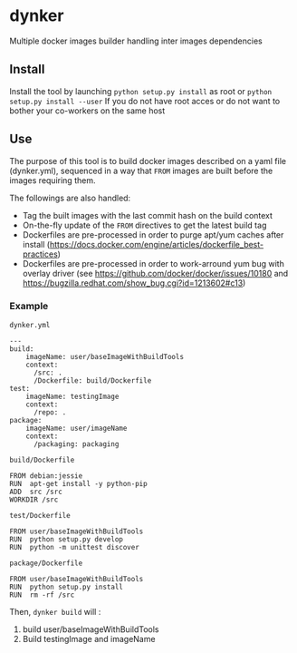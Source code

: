 # dynker
Multiple docker images builder handling inter images dependencies

## Install

Install the tool by launching `python setup.py install` as root or `python setup.py install --user`
If you do not have root acces or do not want to bother your co-workers on the same host

## Use

The purpose of this tool is to build docker images described on a yaml file (dynker.yml), sequenced in
a way that `FROM` images are built before the images requiring them.

The followings are also handled:
- Tag the built images with the last commit hash on the build context
- On-the-fly update of the `FROM` directives to get the latest build tag
- Dockerfiles are pre-processed in order to purge apt/yum caches after install (https://docs.docker.com/engine/articles/dockerfile_best-practices)
- Dockerfiles are pre-processed in order to work-arround yum bug with overlay driver (see
    https://github.com/docker/docker/issues/10180 and
    https://bugzilla.redhat.com/show_bug.cgi?id=1213602#c13)

### Example
`dynker.yml`
```
---
build:
    imageName: user/baseImageWithBuildTools
    context:
      /src: .
      /Dockerfile: build/Dockerfile
test:
    imageName: testingImage
    context:
      /repo: .
package:
    imageName: user/imageName
    context:
      /packaging: packaging
```

`build/Dockerfile`
```
FROM debian:jessie
RUN  apt-get install -y python-pip
ADD  src /src
WORKDIR /src
```
`test/Dockerfile`
```
FROM user/baseImageWithBuildTools
RUN  python setup.py develop
RUN  python -m unittest discover
```
`package/Dockerfile`
```
FROM user/baseImageWithBuildTools
RUN  python setup.py install
RUN  rm -rf /src
```
Then, `dynker build` will :
 1. build user/baseImageWithBuildTools
 2. Build testingImage and imageName
